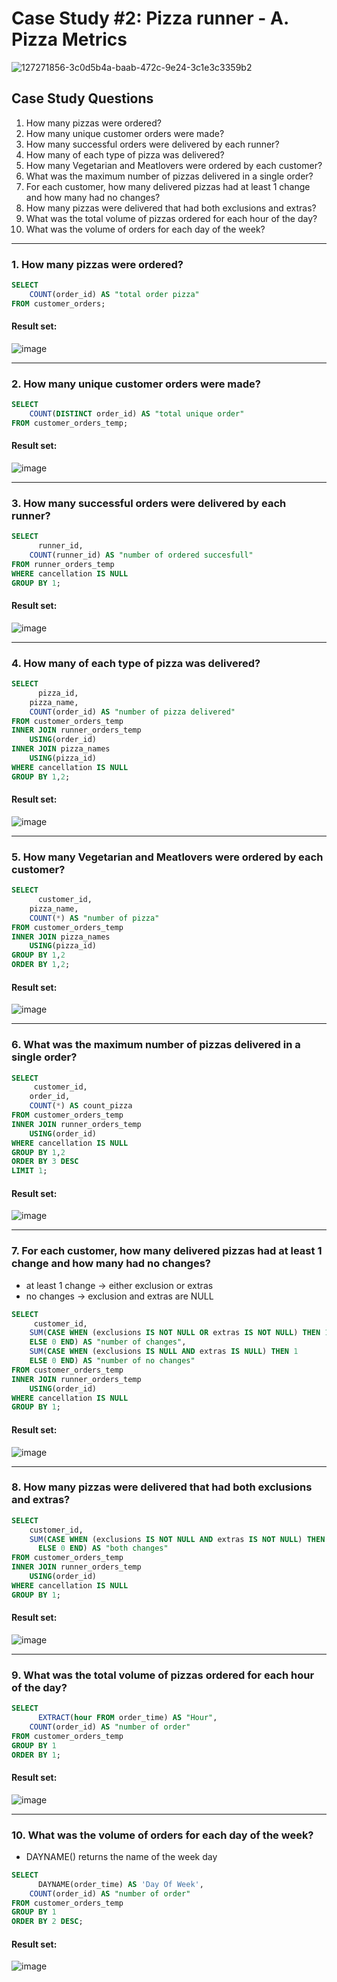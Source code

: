 # Case Study #2: Pizza runner - A. Pizza Metrics

![127271856-3c0d5b4a-baab-472c-9e24-3c1e3c3359b2](https://github.com/Trantuan24/Project_Sql/assets/145254268/0dcf4350-04fc-404a-ac10-8abcf894e0e2)


## Case Study Questions

1. How many pizzas were ordered?
2. How many unique customer orders were made?
3. How many successful orders were delivered by each runner?
4. How many of each type of pizza was delivered?
5. How many Vegetarian and Meatlovers were ordered by each customer?
6. What was the maximum number of pizzas delivered in a single order?
7. For each customer, how many delivered pizzas had at least 1 change and how many had no changes?
8. How many pizzas were delivered that had both exclusions and extras?
9. What was the total volume of pizzas ordered for each hour of the day?
10. What was the volume of orders for each day of the week?

***

###  1. How many pizzas were ordered?

```sql
SELECT 
	COUNT(order_id) AS "total order pizza"
FROM customer_orders;
```

#### Result set:
![image](https://github.com/Trantuan24/Project_Sql/assets/145254268/11c34b8a-b084-4248-a6ec-5f30e89ba571)

***

###  2. How many unique customer orders were made?

```sql
SELECT 
	COUNT(DISTINCT order_id) AS "total unique order"
FROM customer_orders_temp;
```

#### Result set:
![image](https://github.com/Trantuan24/Project_Sql/assets/145254268/ddee7436-2386-41fe-b4e0-81b15aea5426)

***

###  3. How many successful orders were delivered by each runner?

```sql
SELECT 
	  runner_id,
    COUNT(runner_id) AS "number of ordered succesfull"
FROM runner_orders_temp
WHERE cancellation IS NULL
GROUP BY 1;
```

#### Result set:
![image](https://github.com/Trantuan24/Project_Sql/assets/145254268/dbf7ef25-eaf5-43d1-8288-622ea478bc89)

***

###  4. How many of each type of pizza was delivered?

```sql
SELECT 
	  pizza_id,
    pizza_name,
    COUNT(order_id) AS "number of pizza delivered"
FROM customer_orders_temp
INNER JOIN runner_orders_temp
	USING(order_id)
INNER JOIN pizza_names
	USING(pizza_id)
WHERE cancellation IS NULL
GROUP BY 1,2;
```

#### Result set:
![image](https://github.com/Trantuan24/Project_Sql/assets/145254268/a6b5386a-4946-4c07-a1ce-e2f3cbe18b53)

***

###  5. How many Vegetarian and Meatlovers were ordered by each customer?

```sql
SELECT 
	  customer_id,
    pizza_name,
    COUNT(*) AS "number of pizza"
FROM customer_orders_temp
INNER JOIN pizza_names 
	USING(pizza_id)
GROUP BY 1,2
ORDER BY 1,2;
```

#### Result set:
![image](https://github.com/Trantuan24/Project_Sql/assets/145254268/942d7c1e-e5bc-45e3-b803-2bd2bc40b02e)

***

###  6. What was the maximum number of pizzas delivered in a single order?

```sql
SELECT 
	 customer_id,
    order_id,
    COUNT(*) AS count_pizza
FROM customer_orders_temp
INNER JOIN runner_orders_temp
	USING(order_id)
WHERE cancellation IS NULL
GROUP BY 1,2
ORDER BY 3 DESC
LIMIT 1;
```

#### Result set:
![image](https://github.com/Trantuan24/Project_Sql/assets/145254268/6a512a01-0bcb-4d85-8b40-b8777529e9b1)

***

###  7. For each customer, how many delivered pizzas had at least 1 change and how many had no changes?
- at least 1 change -> either exclusion or extras 
- no changes -> exclusion and extras are NULL

```sql
SELECT 
	 customer_id,
    SUM(CASE WHEN (exclusions IS NOT NULL OR extras IS NOT NULL) THEN 1
    ELSE 0 END) AS "number of changes",
    SUM(CASE WHEN (exclusions IS NULL AND extras IS NULL) THEN 1
    ELSE 0 END) AS "number of no changes"
FROM customer_orders_temp
INNER JOIN runner_orders_temp
	USING(order_id)
WHERE cancellation IS NULL
GROUP BY 1;
```

#### Result set:
![image](https://github.com/Trantuan24/Project_Sql/assets/145254268/860c2e4a-a1e7-4f6a-89ae-38125a4401fc)

***

###  8. How many pizzas were delivered that had both exclusions and extras?

```sql
SELECT
	customer_id,
	SUM(CASE WHEN (exclusions IS NOT NULL AND extras IS NOT NULL) THEN 1
      ELSE 0 END) AS "both changes"
FROM customer_orders_temp
INNER JOIN runner_orders_temp
	USING(order_id)
WHERE cancellation IS NULL
GROUP BY 1;
```

#### Result set:
![image](https://github.com/Trantuan24/Project_Sql/assets/145254268/fa9428c1-5955-47c4-b00c-57549f1b8841)

***

###  9. What was the total volume of pizzas ordered for each hour of the day?

```sql
SELECT 
	  EXTRACT(hour FROM order_time) AS "Hour",
    COUNT(order_id) AS "number of order"
FROM customer_orders_temp
GROUP BY 1
ORDER BY 1;
```

#### Result set:
![image](https://github.com/Trantuan24/Project_Sql/assets/145254268/277e90a0-46b7-4a54-a788-f93c823e6b28)

***

###  10. What was the volume of orders for each day of the week?

- DAYNAME() returns the name of the week day

```sql
SELECT
	  DAYNAME(order_time) AS 'Day Of Week',
    COUNT(order_id) AS "number of order"
FROM customer_orders_temp
GROUP BY 1
ORDER BY 2 DESC;
```

#### Result set:
![image](https://github.com/Trantuan24/Project_Sql/assets/145254268/5b5fdc9f-bc7d-4c98-83b9-70395f40dcca)


